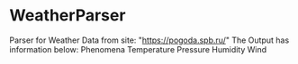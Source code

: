 # WeatherParser
Parser for Weather Data from site: "https://pogoda.spb.ru/"
The Output has information below:
  Phenomena   Temperature   Pressure    Humidity    Wind
